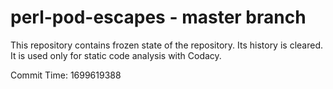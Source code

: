 # perl-pod-escapes - master branch

This repository contains frozen state of the repository.
Its history is cleared. It is used only for static code
analysis with Codacy.

Commit Time: 1699619388